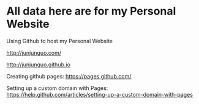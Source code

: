 All data here are for my Personal Website
===

Using Github to host my Personal Website

http://junjunguo.com/

http://junjunguo.github.io

Creating github pages:                  https://pages.github.com/

Setting up a custom domain with Pages:  https://help.github.com/articles/setting-up-a-custom-domain-with-pages
